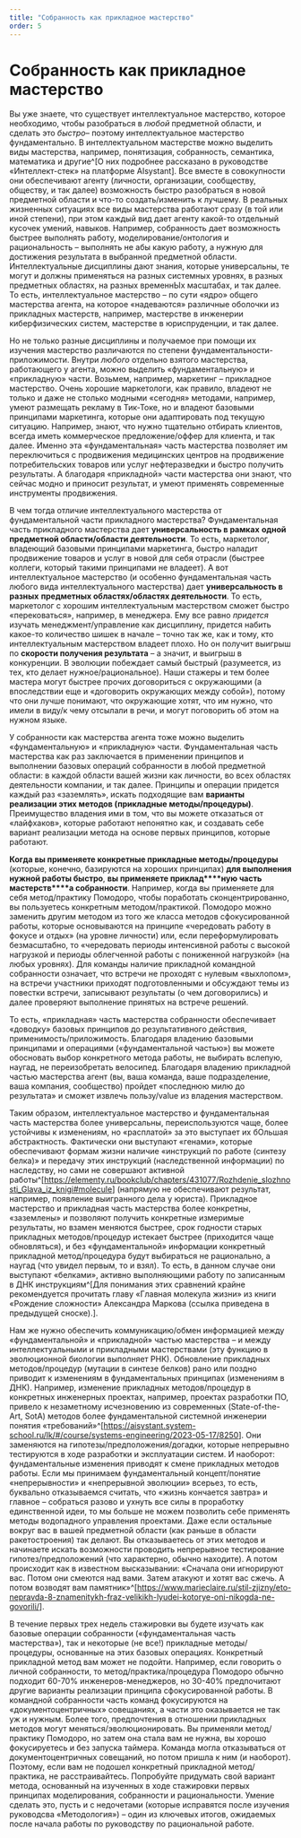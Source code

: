 ```yaml
---
title: "Собранность как прикладное мастерство"
order: 5
---
```


# Собранность как прикладное мастерство

Вы уже знаете, что существует интеллектуальное мастерство, которое необходимо, чтобы разобраться в *любой* предметной области, и сделать это *быстро*– поэтому интеллектуальное мастерство фундаментально. В интеллектуальном мастерстве можно выделить виды мастерства, например, понятизация, собранность, семантика, математика и другие^[О них подробнее рассказано в руководстве «Интеллект-стек» на платформе AIsystant]. Все вместе в совокупности они обеспечивают агенту (личности, организации, сообществу, обществу, и так далее) возможность быстро разобраться в новой предметной области и что-то создать/изменить к лучшему. В реальных жизненных ситуациях все виды мастерства работают сразу (в той или иной степени), при этом каждый вид дает агенту какой-то отдельный кусочек умений, навыков. Например, собранность дает возможность быстрее выполнять работу, моделирование/онтология и рациональность – выполнять не абы какую работу, а нужную для достижения результата в выбранной предметной области. Интеллектуальные дисциплины дают знания, которые универсальны, те могут и должны применяться на разных системных уровнях, в разных предметных областях, на разных временнЫх масштабах, и так далее. То есть, интеллектуальное мастерство – по сути «ядро» общего мастерства агента, на которое «надеваются» различные оболочки из прикладных мастерств, например, мастерстве в инженерии киберфизических систем, мастерстве в юриспруденции, и так далее.

Но не только разные дисциплины и получаемое при помощи их изучения мастерство различаются по степени фундаментальности-приложимости. Внутри *любого* отдельно взятого мастерства, работающего у агента, можно выделить «фундаментальную» и «прикладную» части. Возьмем, например, маркетинг – прикладное мастерство. Очень хорошие маркетологи, как правило, владеют не только и даже не столько модными «сегодня» методами, например, умеют размещать рекламу в Тик-Токе, но и владеют базовыми принципами маркетинга, которые они адаптировать под текущую ситуацию. Например, знают, что нужно тщательно отбирать клиентов, всегда иметь коммерческое предложение/оффер для клиента, и так далее. Именно эта «фундаментальная» часть мастерства позволяет им переключиться с продвижения медицинских центров на продвижение потребительских товаров или услуг нефтеразведки и быстро получить результаты. А благодаря «прикладной» части мастерства они знают, что сейчас модно и приносит результат, и умеют применять современные инструменты продвижения.

В чем тогда отличие интеллектуального мастерства от фундаментальной части прикладного мастерства? Фундаментальная часть прикладного мастерства дает **универсальность в рамках** **одной** **предметной области/области деятельности**. То есть, маркетолог, владеющий базовыми принципами маркетинга, быстро наладит продвижение товаров и услуг в новой для себя отрасли (быстрее коллеги, который такими принципами не владеет). А вот интеллектуальное мастерство (и особенно фундаментальная часть любого вида интеллектуального мастерства) дает **универсальность в** **разных** **предметных областях/областях деятельности**. То есть, маркетолог с хорошим интеллектуальным мастерством сможет быстро «перековаться», например, в менеджера. Ему все равно *придется* изучать менеджмент/управление как дисциплину, придется набить какое-то количество шишек в начале – точно так же, как и тому, кто интеллектуальным мастерством владеет плохо. Но он получит выигрыш по **скорости получения результата** – а значит, и выигрыш в конкуренции. В эволюции побеждает самый быстрый (разумеется, из тех, кто делает нужное/рациональное). Наши стажеры и тем более мастера могут быстрее прочих договориться с окружающими (а впоследствии еще и «договорить окружающих между собой»), потому что они лучше понимают, что окружающие хотят, что им нужно, что имели в виду/к чему отсылали в речи, и могут поговорить об этом на нужном языке.

У собранности как мастерства агента тоже можно выделить «фундаментальную» и «прикладную» части. Фундаментальная часть мастерства как раз заключается в применении принципов и выполнении базовых операций собранности в любой предметной области: в каждой области вашей жизни как личности, во всех областях деятельности компании, и так далее. Принципы и операции придется каждый раз «заземлять», искать подходящие вам **варианты реализации этих методов (прикладные методы/процедуры)**. Преимущество владения ими в том, что вы можете отказаться от «лайфхаков», которые работают непонятно как, и создавать себе вариант реализации метода на основе первых принципов, которые работают.

**Когда вы применяете конкретные прикладные методы/процедуры** (которые, конечно, базируются на хороших принципах) **для выполнения нужной работы быстро**, **вы применяете приклад****ную часть** **мастерств****а собранности**. Например, когда вы применяете для себя метод/практику Помодоро, чтобы поработать сконцентрированно, вы пользуетесь конкретным методом/практикой. Помодоро можно заменить другим методом из того же класса методов сфокусированной работы, которые основываются на принципе «чередовать работу в фокусе и отдых» (на уровне личности) или, если переформулировать безмасштабно, то «чередовать периоды интенсивной работы с высокой нагрузкой и периоды облегченной работы с пониженной нагрузкой» (на любых уровнях). Для команды наличие прикладной командной собранности означает, что встречи не проходят с нулевым «выхлопом», на встречи участники приходят подготовленными и обсуждают темы из повестки встречи, записывают результаты (о чем договорились) и далее проверяют выполнение принятых на встрече решений.

То есть, «прикладная» часть мастерства собранности обеспечивает «доводку» базовых принципов до результативного действия, применимость/приложимость. Благодаря владению базовыми принципами и операциями («фундаментальной частью») вы можете обосновать выбор конкретного метода работы, не выбирать вслепую, наугад, не переизобретать велосипед. Благодаря владению прикладной частью мастерства агент (вы, ваша команда, ваше подразделение, ваша компания, сообщество) пройдет «последнюю милю до результата» и сможет извлечь пользу/value из владения мастерством.

Таким образом, интеллектуальное мастерство и фундаментальная часть мастерства более универсальны, переиспользуются чаще, более устойчивы к изменениям, но «расплатой» за это выступает их бОльшая абстрактность. Фактически они выступают «генами», которые обеспечивают формам жизни наличие «инструкций по работе (синтезу белка)» и передачу этих инструкций (наследственной информации) по наследству, но сами не совершают активной работы^[<https://elementy.ru/bookclub/chapters/431077/Rozhdenie_slozhnosti_Glava_iz_knigi#molecule>] (напрямую не обеспечивают результат, например, появление выигранного дела у юриста). Прикладное мастерство и прикладная часть мастерства более конкретны, «заземлены» и позволяют получить конкретные измеримые результаты, но взамен меняются быстрее, срок годности старых прикладных методов/процедур истекает быстрее (приходится чаще обновляться), и без «фундаментальной» информации конкретный прикладной метод/процедура будут выбираться не рационально, а наугад (что увидел первым, то и взял). То есть, в данном случае они выступают «белками», активно выполняющими работу по записанным в ДНК инструкциям^[Для понимания этих сравнений крайне рекомендуется прочитать главу «Главная молекула жизни» из книги «Рождение сложности» Александра Маркова (ссылка приведена в предыдущей сноске).].

Нам же нужно обеспечить коммуникацию/обмен информацией между «фундаментальной» и «прикладной» частью мастерства – и между интеллектуальными и прикладными мастерствами (эту функцию в эволюционной биологии выполняет РНК). Обновление прикладных методов/процедур (мутации в синтезе белков) рано или поздно приводит к изменениям в фундаментальных принципах (изменениям в ДНК). Например, изменение прикладных методов/процедур в конкретных инженерных проектах, например, проектах разработки ПО, привело к незаметному исчезновению из современных (State-of-the-Art, SotA) методов более фундаментальной системной инженерии понятия «требований»^[<https://aisystant.system-school.ru/lk/#/course/systems-engineering/2023-05-17/8250>]. Они заменяются на гипотезы/предположения/догадки, которые непрерывно тестируются в ходе разработки и эксплуатации систем. И наоборот: фундаментальные изменения приводят к смене прикладных методов работы. Если мы принимаем фундаментальный концепт/понятие «непрерывности» и «непрерывной эволюции» всерьез, то есть, буквально отказываемся считать, что «жизнь кончается завтра» и главное – собраться разово и ухнуть все силы в проработку единственной идеи, то мы больше не можем позволить себе применять методы водопадного управления проектами. Даже если остальные вокруг вас в вашей предметной области (как раньше в области ракетостроения) так делают. Вы отказываетесь от этих методов и начинаете искать возможности проводить непрерывное тестирование гипотез/предположений (что характерно, обычно находите). А потом происходит как в известном высказывании: «Сначала они игнорируют вас. Потом они смеются над вами. Затем атакуют и хотят вас сжечь. А потом возводят вам памятник»^[<https://www.marieclaire.ru/stil-zjizny/eto-nepravda-8-znamenitykh-fraz-velikikh-lyudei-kotorye-oni-nikogda-ne-govorili/>].

В течение первых трех недель стажировки вы будете изучать как базовые операции собранности («фундаментальная часть мастерства»), так и некоторые (не все!) прикладные методы/процедуры, основанные на этих базовых операциях. Конкретный прикладной метод вам может не подойти. Например, если говорить о личной собранности, то метод/практика/процедура Помодоро обычно подходит 60-70% инженеров-менеджеров, но 30-40% предпочитают другие варианты реализации принципа сфокусированной работы. В командной собранности часть команд фокусируются на «документоцентричных» совещаниях, а части это оказывается не так уж и нужным. Более того, предпочтения в отношении прикладных методов могут меняться/эволюционировать. Вы применяли метод/практику Помодоро, но затем она стала вам не нужна, вы хорошо фокусируетесь и без запуска таймера. Команда могла отказываться от документоцентричных совещаний, но потом пришла к ним (и наоборот). Поэтому, если вам не подошел конкретный прикладной метод/практика, не расстраивайтесь. Попробуйте придумать свой вариант метода, основанный на изученных в ходе стажировки первых принципах моделирования, собранности и рациональности. Умение сделать это, пусть и с недочетами (которые исправятся после изучения руководсва «Методология») – один из ключевых итогов, ожидаемых после начала работы по руководству по рациональной работе.